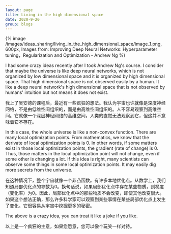 ```yaml
---
layout: page
title: Living in the high dimensional space
date: 2020-9-20
group: blogs
---
```


{% image /images/ideas_sharing/living_in_the_high_dimensional_space/image_1.png, 600px, Images from: Improving Deep Neural Networks: Hyperparameter tuning，Regularization and Optimization - Andrew Ng %}

<!-- more --> 

I had some crazy ideas recently after I took Andrew Ng's course. I consider that maybe the universe is like deep neural networks, which is not organized by low dimensional space and it is organized by high dimensional space. That high dimensional space is not observed easily by a human. It like a deep neural network's high dimensional space that is not observed by humans' intuition but not means it does not exist. 

我上了吴安德的课程后，最近有一些疯狂的想法。我认为宇宙也许就像是深度神经网络，不是由低维空间组织的，而是由高维空间组织的。人不容易观察到高维空间。它就像一个深层神经网络的高维空间，人类的直觉无法观察到它，但这并不意味着它不存在。

In this case, the whole universe is like a non-convex function. There are many local optimization points. From mathematics, we know that the derivate of local optimization points is 0. In other words, if some matters exist in those local optimization points, the gradient (rate of change) is 0. Thus, those matters in the local optimization point will not change, even if some other is changing a lot. If this idea is right, many scientists can observe some things in some local optimization points. It may easily dig more secrets from the universe. 

在这种情况下，整个宇宙就像一个非凸函数。有许多本地优化点。从数学上，我们知道局部优化点的导数为0。换句话说，如果局部优化点中存在某些物质，则梯度（变化率）为0。因此，局部优化点中的那些物质不会改变，即使其他改变很大。如果这个想法正确，那么许多科学家可以观察到某些事情在某些局部优化点上发生了变化。它很容易从宇宙中挖掘更多的秘密。

The above is a crazy idea, you can treat it like a joke if you like. 

以上是一个疯狂的主意，如果您愿意，您可以像个玩笑一样对待。